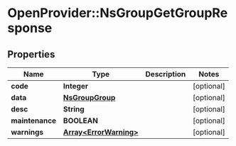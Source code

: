 # OpenProvider::NsGroupGetGroupResponse

## Properties
Name | Type | Description | Notes
------------ | ------------- | ------------- | -------------
**code** | **Integer** |  | [optional] 
**data** | [**NsGroupGroup**](NsGroupGroup.md) |  | [optional] 
**desc** | **String** |  | [optional] 
**maintenance** | **BOOLEAN** |  | [optional] 
**warnings** | [**Array&lt;ErrorWarning&gt;**](ErrorWarning.md) |  | [optional] 


